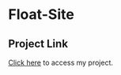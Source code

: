 # Float-Site

## Project Link

<a href="https://asknksk.github.io/Float-Site/" target="_blank">Click here</a> to access my project.
